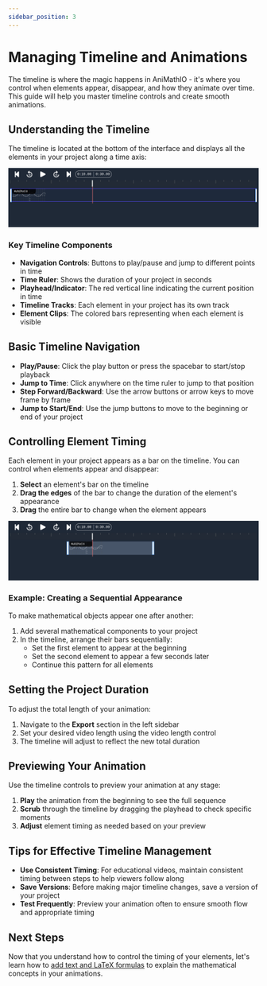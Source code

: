 ```yaml
---
sidebar_position: 3
---
```


# Managing Timeline and Animations

The timeline is where the magic happens in AniMathIO - it's where you control when elements appear, disappear, and how they animate over time. This guide will help you master timeline controls and create smooth animations.

## Understanding the Timeline

The timeline is located at the bottom of the interface and displays all the elements in your project along a time axis:

![Timeline Overview](./img/timeline-overview.png)

### Key Timeline Components

- **Navigation Controls**: Buttons to play/pause and jump to different points in time
- **Time Ruler**: Shows the duration of your project in seconds
- **Playhead/Indicator**: The red vertical line indicating the current position in time
- **Timeline Tracks**: Each element in your project has its own track
- **Element Clips**: The colored bars representing when each element is visible

## Basic Timeline Navigation

- **Play/Pause**: Click the play button or press the spacebar to start/stop playback
- **Jump to Time**: Click anywhere on the time ruler to jump to that position
- **Step Forward/Backward**: Use the arrow buttons or arrow keys to move frame by frame
- **Jump to Start/End**: Use the jump buttons to move to the beginning or end of your project

## Controlling Element Timing

Each element in your project appears as a bar on the timeline. You can control when elements appear and disappear:

1. **Select** an element's bar on the timeline
2. **Drag the edges** of the bar to change the duration of the element's appearance
3. **Drag** the entire bar to change when the element appears

![Adjusting Element Timing](./img/timeline-element-timing.png)

### Example: Creating a Sequential Appearance

To make mathematical objects appear one after another:

1. Add several mathematical components to your project
2. In the timeline, arrange their bars sequentially:
   - Set the first element to appear at the beginning
   - Set the second element to appear a few seconds later
   - Continue this pattern for all elements

## Setting the Project Duration

To adjust the total length of your animation:

1. Navigate to the **Export** section in the left sidebar
2. Set your desired video length using the video length control
3. The timeline will adjust to reflect the new total duration

## Previewing Your Animation

Use the timeline controls to preview your animation at any stage:

1. **Play** the animation from the beginning to see the full sequence
2. **Scrub** through the timeline by dragging the playhead to check specific moments
3. **Adjust** element timing as needed based on your preview

## Tips for Effective Timeline Management

- **Use Consistent Timing**: For educational videos, maintain consistent timing between steps to help viewers follow along
- **Save Versions**: Before making major timeline changes, save a version of your project
- **Test Frequently**: Preview your animation often to ensure smooth flow and appropriate timing

## Next Steps

Now that you understand how to control the timing of your elements, let's learn how to [add text and LaTeX formulas](./adding-text-and-latex.md) to explain the mathematical concepts in your animations.
